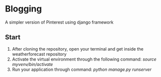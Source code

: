# Blogging
A simpler version of Pinterest using django framework

## Start
1. After cloning the repository, open your terminal and get inside the weatherforecast repository
2. Activate the virtual environment through the following command:
    _source myvenv/bin/activate_
3. Run your application through command:
    _python manage.py runserver_
